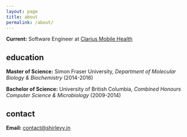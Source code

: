 ```yaml
---
layout: page
title: about
permalink: /about/
---
```


__Current:__ Software Engineer at [Clarius Mobile Health](https://www.clarius.me/)

## education

__Master of Science:__ Simon Fraser University, _Department of Molecular Biology &amp; Biochemistry_ (2014-2016)

__Bachelor of Science:__ University of British Columbia, _Combined Honours Computer Science &amp; Microbiology_ (2009-2014)

## contact

__Email:__ [contact@shirleyy.in](mailto:contact@shirleyy.in)  
